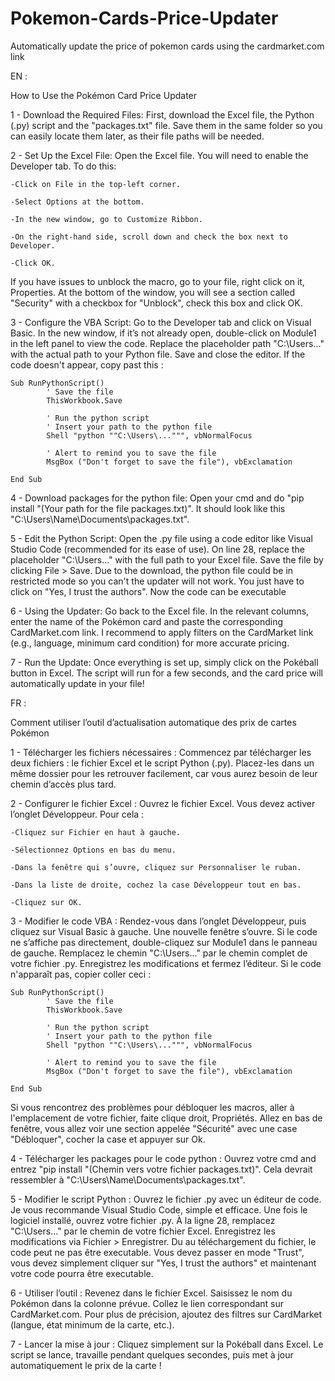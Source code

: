 # Pokemon-Cards-Price-Updater
Automatically update the price of pokemon cards using the cardmarket.com link


EN :

How to Use the Pokémon Card Price Updater

1 - Download the Required Files:
First, download the Excel file, the Python (.py) script and the "packages.txt" file. Save them in the same folder so you can easily locate them later, as their file paths will be needed.

2 - Set Up the Excel File:
Open the Excel file. You will need to enable the Developer tab. To do this:

	-Click on File in the top-left corner.

	-Select Options at the bottom.

	-In the new window, go to Customize Ribbon.

	-On the right-hand side, scroll down and check the box next to Developer.

	-Click OK.

If you have issues to unblock the macro, go to your file, right click on it, Properties. At the bottom of the window, you will see a section called "Security" with a checkbox for "Unblock", check this box and click OK. 

3 - Configure the VBA Script: 
Go to the Developer tab and click on Visual Basic.
In the new window, if it’s not already open, double-click on Module1 in the left panel to view the code.
Replace the placeholder path "C:\Users\..." with the actual path to your Python file.
Save and close the editor.
If the code doesn't appear, copy past this : 

	Sub RunPythonScript()
    		' Save the file
    		ThisWorkbook.Save
    
    		' Run the python script
      		' Insert your path to the python file
    		Shell "python ""C:\Users\...""", vbNormalFocus
    
    		' Alert to remind you to save the file
    		MsgBox ("Don't forget to save the file"), vbExclamation
    
	End Sub
4 - Download packages for the python file: 
Open your cmd and do "pip install "(Your path for the file packages.txt)". It should look like this "C:\Users\Name\Documents\packages.txt".

5 - Edit the Python Script: 
Open the .py file using a code editor like Visual Studio Code (recommended for its ease of use).
On line 28, replace the placeholder "C:\Users\..." with the full path to your Excel file.
Save the file by clicking File > Save.
Due to the download, the python file could be in restricted mode so you can't the updater will not work. You just have to click on "Yes, I trust the authors". Now the code can be executable

6 - Using the Updater: 
Go back to the Excel file.
In the relevant columns, enter the name of the Pokémon card and paste the corresponding CardMarket.com link.
I recommend to apply filters on the CardMarket link (e.g., language, minimum card condition) for more accurate pricing.

7 - Run the Update: 
Once everything is set up, simply click on the Pokéball button in Excel.
The script will run for a few seconds, and the card price will automatically update in your file!


FR : 

Comment utiliser l’outil d’actualisation automatique des prix de cartes Pokémon

1 - Télécharger les fichiers nécessaires : 
Commencez par télécharger les deux fichiers : le fichier Excel et le script Python (.py).
Placez-les dans un même dossier pour les retrouver facilement, car vous aurez besoin de leur chemin d’accès plus tard.

2 - Configurer le fichier Excel : 
Ouvrez le fichier Excel. Vous devez activer l’onglet Développeur. Pour cela :

	-Cliquez sur Fichier en haut à gauche.

	-Sélectionnez Options en bas du menu.

	-Dans la fenêtre qui s’ouvre, cliquez sur Personnaliser le ruban.

	-Dans la liste de droite, cochez la case Développeur tout en bas.

	-Cliquez sur OK.

3 - Modifier le code VBA : 
Rendez-vous dans l’onglet Développeur, puis cliquez sur Visual Basic à gauche.
Une nouvelle fenêtre s’ouvre. Si le code ne s’affiche pas directement, double-cliquez sur Module1 dans le panneau de gauche.
Remplacez le chemin "C:\Users\..." par le chemin complet de votre fichier .py.
Enregistrez les modifications et fermez l’éditeur.
Si le code n'apparaît pas, copier coller ceci : 

	Sub RunPythonScript()
    		' Save the file
    		ThisWorkbook.Save
    
    		' Run the python script
    		' Insert your path to the python file
    		Shell "python ""C:\Users\...""", vbNormalFocus
    
    		' Alert to remind you to save the file
    		MsgBox ("Don't forget to save the file"), vbExclamation
    
	End Sub


Si vous rencontrez des problèmes pour débloquer les macros, aller à l'emplacement de votre fichier, faite clique droit, Propriétés. Allez en bas de fenêtre, vous allez voir une section appelée "Sécurité" avec une case "Débloquer", cocher la case et appuyer sur Ok. 

4 - Télécharger les packages pour le code python : 
Ouvrez votre cmd and entrez "pip install "(Chemin vers votre fichier packages.txt)". Cela devrait ressembler à "C:\Users\Name\Documents\packages.txt".

5 - Modifier le script Python : 
Ouvrez le fichier .py avec un éditeur de code.
Je vous recommande Visual Studio Code, simple et efficace.
Une fois le logiciel installé, ouvrez votre fichier .py.
À la ligne 28, remplacez "C:\Users\..." par le chemin de votre fichier Excel.
Enregistrez les modifications via Fichier > Enregistrer.
Du au téléchargement du fichier, le code peut ne pas être executable. Vous devez passer en mode "Trust", vous devez simplement cliquer sur "Yes, I trust the authors" et maintenant votre code pourra être executable.

6 - Utiliser l’outil : 
Revenez dans le fichier Excel.
Saisissez le nom du Pokémon dans la colonne prévue.
Collez le lien correspondant sur CardMarket.com.
Pour plus de précision, ajoutez des filtres sur CardMarket (langue, état minimum de la carte, etc.).

7 - Lancer la mise à jour : 
Cliquez simplement sur la Pokéball dans Excel.
Le script se lance, travaille pendant quelques secondes, puis met à jour automatiquement le prix de la carte !

